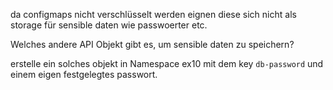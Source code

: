 da configmaps nicht verschlüsselt werden eignen diese sich nicht als storage für sensible daten wie passwoerter etc.

Welches andere API Objekt gibt es, um sensible daten zu speichern?

erstelle ein solches objekt in Namespace ex10 mit dem key `db-password` und einem eigen festgelegtes passwort.